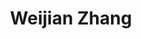 ---
layout: page
title: Weijian Zhang
description: Master Student (Chemistry)<br>B.Sc, Shandong University<br>Email&#58; weijian.zhang23@student.xjtlu.edu.cn
img: assets/img/weijian_zhang.jpg
redirect: 
importance: 2
category: Graduate Students
horizontal: true
---